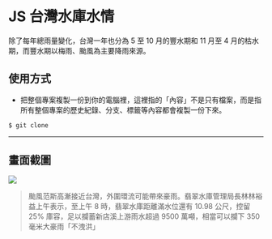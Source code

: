 # JS 台灣水庫水情

除了每年總雨量變化，台灣一年也分為 5 至 10 月的豐水期和 11 月至 4 月的枯水期，而豐水期以梅雨、颱風為主要降雨來源。

## 使用方式
- 把整個專案複製一份到你的電腦裡，這裡指的「內容」不是只有檔案，而是指所有整個專案的歷史紀錄、分支、標籤等內容都會複製一份下來。
```sh
$ git clone
```

----

## 畫面截圖
![](https://i.imgur.com/mFgeuwe.png)
>  颱風范斯高漸接近台灣，外圍環流可能帶來豪雨。翡翠水庫管理局長林林裕益上午表示，至上午 8 時，翡翠水庫距離滿水位還有 10.98 公尺，控留 25% 庫容，足以攔蓄新店溪上游雨水超過 9500 萬噸，相當可以攔下 350 毫米大豪雨「不洩洪」
